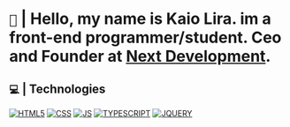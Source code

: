 # `👋` | Hello, my name is Kaio Lira. im a front-end programmer/student. Ceo and Founder at <a href="discord.gg/infinitydevs">Next Development<a/>.

## `💻` | Technologies

[![HTML5](https://img.shields.io/badge/HTML5-E34F26?style=for-the-badge&logo=html5&logoColor=white)](https://developer.mozilla.org/pt-BR/docs/Web/HTML)
[![CSS](https://img.shields.io/badge/CSS3-1572B6?style=for-the-badge&logo=css3&logoColor=white)](https://developer.mozilla.org/pt-BR/docs/Web/CSS)
[![JS](https://img.shields.io/badge/JavaScript-F7DF1E?style=for-the-badge&logo=javascript&logoColor=black)](https://developer.mozilla.org/pt-BR/docs/Web/JAVASCRIPT)
[![TYPESCRIPT](https://img.shields.io/badge/TypeScript-007ACC?style=for-the-badge&logo=typescript&logoColor=white)](https://www.typescriptlang.org)
[![JQUERY](https://img.shields.io/badge/jQuery-0769AD?style=for-the-badge&logo=jquery&logoColor=white)](https://api.jquery.com)
